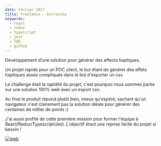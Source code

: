 ```yaml
---
date: Février 2017
title: Freelance - Actronika
keywords:
  - react
  - redux
  - typescript
  - jest
  - TDD
  - github
---
```


Développement d’une solution pour générer des effects haptiques.

Un projet rapide pour un POC client, le but étant de générer des effets haptiques assez compliqués dans le but d'exporter un csv 

Le challenge était la rapidité du projet, c'est pourquoi nous sommes partie sur une solution 100% web avec un export csv. 

Au final le produit répond plutôt bien, mieux qu'espéré, sachant qu'un navigateur n'est clairement pas la solution idéale pour générer des centaines de millier de points :) 

J'ai aussi profité de cette première mission pour former l'équipe à React/Redux/Typescript/Jest. L'objectif étant une reprise facile du projet si besoin !

[![web](web-badge.svg)](http://www.actronika.com)